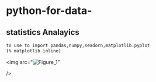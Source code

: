 # python-for-data-
## statistics Analayics

```sh
to use to import pandas,numpy,seadorn,matplotlib.pyplot
(% matplotlib inline)

```
<img
     src=“![Figure_1](https://user-images.githubusercontent.com/76168112/123502928-9f8d8f80-d604-11eb-8d47-ee9d3564afb2.jpeg)”
     
/>
